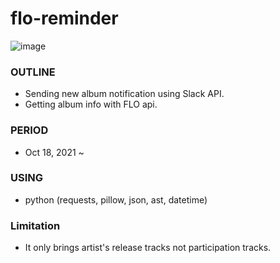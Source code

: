 # flo-reminder

![image](https://user-images.githubusercontent.com/68285620/138581586-aee85edc-3557-4005-a647-9d367672167c.png)

### OUTLINE
* Sending new album notification using Slack API.
* Getting album info with FLO api.

### PERIOD
* Oct 18, 2021 ~

### USING
* python (requests, pillow, json, ast, datetime)

### Limitation
* It only brings artist's release tracks not participation tracks.
